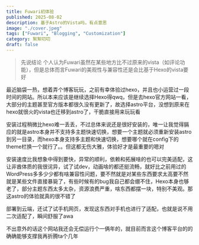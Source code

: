 ```yaml
---
title: Fuwari初体验
published: 2025-08-02
description: 基于Astro的Vista吗，有点意思
image: "./cover.jpeg"
tags: ["Fuwari", "Blogging", "Customization"]
category: 絮絮叨叨
draft: false
---
```


> 先说结论 个人认为Fuwari虽然在某些地方比不过原来的vista（如评论功能），但是总体而言Fuwari的美观性与兼容性还是会比基于Hexo的vista要好

  最近脑袋一热，想着弄个博客玩玩，之前有幸体验过hexo，并且也小运营过一段时间的网站。所以本来应该是继续选择Hexo得qwq，但是去hexo官方网站一看，大部分的主题甚至官方版本都很久没有更新了，故选择astro平台，没想到原来在hexo就很火的vista也迁移到astro了，干脆直接用来玩玩看

  

  安装过程稍微比hexo难一丢丢，不过总体来说还是很好安装的，唯一让我觉得膈应的就是astro本身并不支持多主题快速切换，想要一个主题就必须重新安装astro到另一目录，而hexo本身支持多主题和快速切换，想要哪个就在config下的theme栏换一个就行了。。但这都无伤大雅，体验好才是最重要的嗯对

  

  安装速度比我想象中得到要快，异常的顺利，依赖和拓展啥的也可以完美适配，这让非酋体质的我很诧异，试了试dev，动画啥的都还挺流畅，就好比之前用过的WordPress多多少少都有啥兼容性问题，要不然就是对某些东西要求太高要不然就是某些文件直接暴毙了，有些时候有的bug我自己都会绷不住，Hexo本身也够老了，部分主题东西太多太杂，资源浪费严重，啥东西都摆一块，特别不美观。那这astro的体验就真的很不错了



  部署到云端，还试了试手机网页，发现这东西对手机也进行了适配，也就是说不用二次适配了，瞬间舒服了awa



  不出意外的话这个网站我还会无偿运行个一俩年的，就目前而言这个博客平台的的确确能够支撑我再折腾ta个几年
